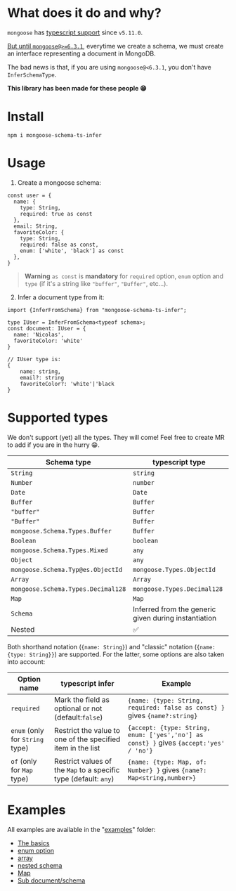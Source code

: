 # What does it do and why?

`mongoose` has [typescript support](https://mongoosejs.com/docs/typescript.html) since `v5.11.0`.

[But until `mongoose@>=6.3.1`](https://mongoosejs.com/docs/typescript/schemas.html), everytime we create a schema, we must create an interface representing a document in MongoDB.

The bad news is that, if you are using `mongoose@<6.3.1`, you don't have `InferSchemaType`. 

**This library has been made for these people 😁**

# Install

```
npm i mongoose-schema-ts-infer
```

# Usage

1. Create a mongoose schema:

```
const user = {
  name: {
    type: String, 
    required: true as const
  },
  email: String,
  favoriteColor: {
    type: String, 
    required: false as const, 
    enum: ['white', 'black'] as const
  },
}
```

> **Warning**
> `as const` is **mandatory** for `required` option, `enum` option and `type` (if it's a string like `"buffer"`, `"Buffer"`, etc...).

2. Infer a document type from it:

```
import {InferFromSchema} from "mongoose-schema-ts-infer";

type IUser = InferFromSchema<typeof schema>;
const document: IUser = {
  name: 'Nicolas',
  favoriteColor: 'white'
}

// IUser type is:
{ 
    name: string, 
    email?: string
    favoriteColor?: 'white'|'black
}
```

# Supported types

We don't support (yet) all the types. They will come! Feel free to create MR to add if you are in the hurry 😁.

| Schema type                        | typescript type                                      |
|------------------------------------|------------------------------------------------------|
| `String`                           | `string`                                             |
| `Number`                           | `number`                                             |
| `Date`                             | `Date`                                               |
| `Buffer`                           | `Buffer`                                             |
| `"buffer"`                         | `Buffer`                                             |
| `"Buffer"`                         | `Buffer`                                             |
| `mongoose.Schema.Types.Buffer`     | `Buffer`                                             |
| `Boolean`                          | `boolean`                                            |
| `mongoose.Schema.Types.Mixed`      | `any`                                                |
| `Object`                           | `any`                                                |
| `mongoose.Schema.Typ@es.ObjectId`  | `mongoose.Types.ObjectId`                            |
| `Array`                            | `Array`                                              |
| `mongoose.Schema.Types.Decimal128` | `mongoose.Types.Decimal128`                          |
| `Map`                              | `Map`                                                |
| `Schema`                           | Inferred from the generic given during instantiation |
| Nested                             | ✅                                                    |

Both shorthand notation (`{name: String}`) and "classic" notation (`{name: {type: String}}`) are supported.
For the latter, some options are also taken into account:

| Option name                     | typescript infer                                                 | Example                                                                                |
|---------------------------------|------------------------------------------------------------------|----------------------------------------------------------------------------------------|
| `required`                      | Mark the field as optional or not (default:`false`)              | `{name: {type: String, required: false as const} }` gives `{name?:string}`             |
| `enum` (only for `String` type) | Restrict the value to one of the specified item in the list      | `{accept: {type: String, enum: ['yes','no'] as const} }` gives `{accept:'yes' / 'no'}` |
| `of` (only for `Map` type)      | Restrict values of the `Map` to a specific type (default: `any`) | `{name: {type: Map, of: Number} }` gives `{name?: Map<string,number>}`                 |

# Examples

All examples are available in the "[examples](./examples)" folder:

- [The basics](./examples/basic.ts)
- [enum option](./examples/enum.ts)
- [array](./examples/array.ts)
- [nested schema](./examples/nested.ts)
- [Map](./examples/map.ts)
- [Sub document/schema](./examples/sub-schema.ts)
